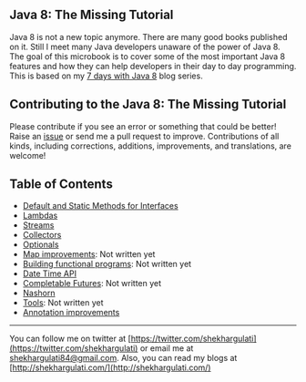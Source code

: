 Java 8: The Missing Tutorial
--------------

Java 8 is not a new topic anymore. There are many good books published on it. Still I meet many Java developers unaware of the power of Java 8. The goal of this microbook is to cover some of the most important Java 8 features and how they can help developers in their day to day programming. This is based on my [7 days with Java 8](http://shekhargulati.com/7-days-with-java-8/) blog series.

## Contributing to the Java 8: The Missing Tutorial

Please contribute if you see an error or something that could be better! Raise an [issue](https://github.com/shekhargulati/java8-the-missing-tutorial/issues) or send me a pull request to improve. Contributions of all kinds, including corrections, additions, improvements, and translations, are welcome!

## Table of Contents

* [Default and Static Methods for Interfaces](./01-default-static-interface-methods.md)
* [Lambdas](./02-lambdas.md)
* [Streams](./03-streams.md)
* [Collectors](./04-collectors.md)
* [Optionals](./05-optionals.md)
* [Map improvements](./06-map.md): Not written yet
* [Building functional programs](./07-building-functional-programs.md): Not written yet
* [Date Time API](./08-date-time-api.md)
* [Completable Futures](./09-completable-futures.md): Not written yet
* [Nashorn](./10-nashorn.md)
* [Tools](./11-tools.md): Not written yet
* [Annotation improvements](./12-annotations.md)

-----------
You can follow me on twitter at [https://twitter.com/shekhargulati](https://twitter.com/shekhargulati) or email me at <shekhargulati84@gmail.com>. Also, you can read my blogs at [http://shekhargulati.com/](http://shekhargulati.com/)
